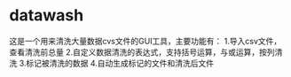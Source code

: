 datawash
========
这是一个用来清洗大量数据cvs文件的GUI工具，主要功能有：
1.导入csv文件，查看清洗前总量
2.自定义数据清洗的表达式，支持括号运算，与或运算，按列清洗
3.标记被清洗的数据
4.自动生成标记的文件和清洗后文件

